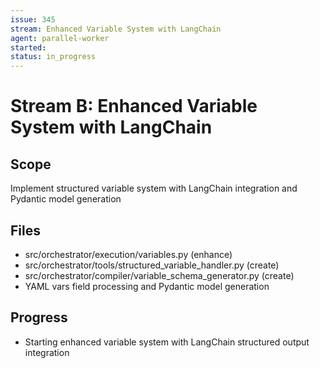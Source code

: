 ```yaml
---
issue: 345
stream: Enhanced Variable System with LangChain
agent: parallel-worker
started: 
status: in_progress
---
```


# Stream B: Enhanced Variable System with LangChain

## Scope
Implement structured variable system with LangChain integration and Pydantic model generation

## Files
- src/orchestrator/execution/variables.py (enhance)
- src/orchestrator/tools/structured_variable_handler.py (create)
- src/orchestrator/compiler/variable_schema_generator.py (create)
- YAML vars field processing and Pydantic model generation

## Progress
- Starting enhanced variable system with LangChain structured output integration
